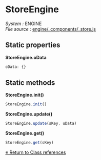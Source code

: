 # StoreEngine
_System :_ ENGINE  
_File source :_ [engine/_components/_store.js](https://github.com/de-sign/DBZ-Versus/blob/master/src/assets/js/engine/_components/_store.js)

## Static properties
**StoreEngine.oData**

```javascript
oData: {}
```

## Static methods
**StoreEngine.init()**
```javascript
StoreEngine.init()
```
**StoreEngine.update()**
```javascript
StoreEngine.update(sKey, uData)
```
**StoreEngine.get()**
```javascript
StoreEngine.get(sKey)
```

<link rel="stylesheet" href="../_doc.css" />

[&#8251; Return to Class references](References.md)